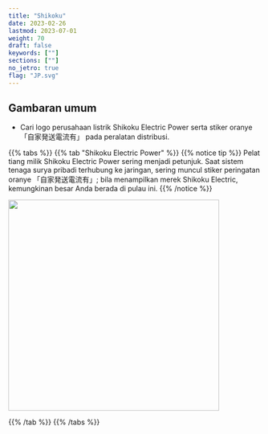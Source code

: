 ```yaml
---
title: "Shikoku"
date: 2023-02-26
lastmod: 2023-07-01
weight: 70
draft: false
keywords: [""]
sections: [""]
no_jetro: true
flag: "JP.svg"
---
```



<div class="main-desciption country-description">
    <h2 class="section-title">Gambaran umum</h2>
    <ul class="rule-list">
        <li>Cari logo perusahaan listrik Shikoku Electric Power serta stiker oranye 「自家発送電流有」 pada peralatan distribusi.</li>
    </ul>
</div>

{{% tabs %}}
{{% tab "Shikoku Electric Power" %}}
{{% notice tip %}}
Pelat tiang milik Shikoku Electric Power sering menjadi petunjuk. Saat sistem tenaga surya pribadi terhubung ke jaringan, sering muncul stiker peringatan oranye 「自家発送電流有」; bila menampilkan merek Shikoku Electric, kemungkinan besar Anda berada di pulau ini.
{{% /notice %}}

<div class="googlemap-if">
<img src="/rule/asia/japan/pole/pole-shikoku.png" width="420px">
</div>

{{% /tab %}}
{{% /tabs %}}
